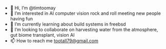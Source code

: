 - 👋 Hi, I’m @timtoomay
- 👀 I’m interested in AI computer vision rock and roll meeting new people having fun
- 🌱 I’m currently learning about build systems in freebsd
- 💞️ I’m looking to collaborate on harvesting water from the atmosphere, gut biome transplant, vision AI
- 📫 How to reach me tootall79@gmail.com

<!---
timtoomay/timtoomay is a ✨ special ✨ repository because its `README.md` (this file) appears on your GitHub profile.
You can click the Preview link to take a look at your changes.
--->
